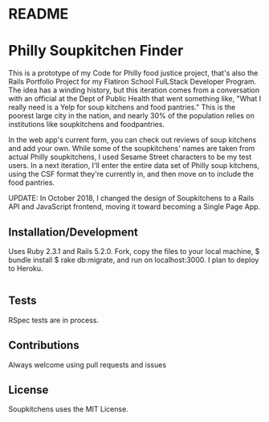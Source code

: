 # README
# Philly Soupkitchen Finder

This is a prototype of my Code for Philly food justice project, that's also the Rails Portfolio Project for my Flatiron School FulLStack Developer Program. The idea has a winding history, but this iteration comes from a conversation with an official at the Dept of Public Health that went something like, "What I really need is a Yelp for soup kitchens and food pantries." This is the poorest large city in the nation, and nearly 30% of the population relies on institutions like soupkitchens and foodpantries.

In the web app's current form, you can check out reviews of soup kitchens and add your own. While some of the soupkitchens' names are taken from actual Philly soupkitchens, I used Sesame Street characters to be my test users. In a next iteration, I'll enter the entire data set of Philly soup kitchens, using the CSF format they're currently in, and then move on to include the food pantries. 

UPDATE: In October 2018, I changed the design of Soupkitchens to a Rails API and JavaScript frontend, moving it toward becoming a Single Page App. 


## Installation/Development

Uses Ruby 2.3.1 and Rails 5.2.0.
Fork, copy the files to your local machine, $ bundle install
$ rake db:migrate, and run on localhost:3000.
I plan to deploy to Heroku. 

```

```
## Tests
RSpec tests are in process.

## Contributions
Always welcome using pull requests and issues

## License
Soupkitchens uses the MIT License.

 